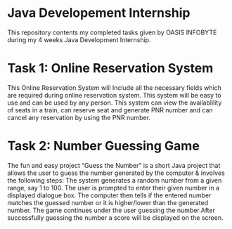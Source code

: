 # Java Developement Internship
This repository contents my completed tasks given by OASIS INFOBYTE during my 4 weeks Java Development Internship.
# Task 1: Online Reservation System
This Online Reservation System will Include all the necessary fields which are required during online reservation system. This system will be easy to use and can be used by any person. This system can view the availablility of seats in a train, can reserve seat and generate PNR number and can cancel any reservation by using the PNR number.
# Task 2: Number Guessing Game
The fun and easy project “Guess the Number” is a short Java project that allows the user to guess the number generated by the computer & involves the following steps: The system generates a random number from a given range, say 1 to 100. The user is prompted to enter their given number in a displayed dialogue box. The computer then tells if the entered number matches the guessed number or it is higher/lower than the generated number. The game continues under the user guessing the number.After successfully guessing the number a score will be displayed on the screen.
